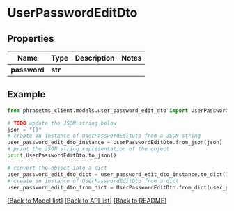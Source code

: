 # UserPasswordEditDto

## Properties

| Name         | Type    | Description | Notes |
| ------------ | ------- | ----------- | ----- |
| **password** | **str** |             |

## Example

```python
from phrasetms_client.models.user_password_edit_dto import UserPasswordEditDto

# TODO update the JSON string below
json = "{}"
# create an instance of UserPasswordEditDto from a JSON string
user_password_edit_dto_instance = UserPasswordEditDto.from_json(json)
# print the JSON string representation of the object
print UserPasswordEditDto.to_json()

# convert the object into a dict
user_password_edit_dto_dict = user_password_edit_dto_instance.to_dict()
# create an instance of UserPasswordEditDto from a dict
user_password_edit_dto_from_dict = UserPasswordEditDto.from_dict(user_password_edit_dto_dict)
```

[[Back to Model list]](../README.md#documentation-for-models) [[Back to API list]](../README.md#documentation-for-api-endpoints) [[Back to README]](../README.md)
